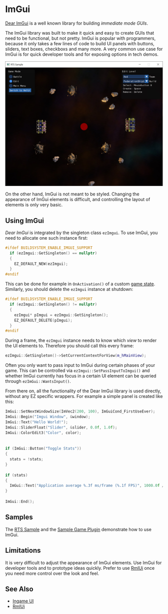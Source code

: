 # ImGui

[Dear ImGui](https://github.com/ocornut/imgui) is a well known library for building *immediate mode GUIs*.

The ImGui library was built to make it quick and easy to create GUIs that need to be functional, but not pretty. ImGui is popular with programmers, because it only takes a few lines of code to build UI panels with buttons, sliders, text boxes, checkboxs and many more. A very common use case for ImGui is for quick developer tools and for exposing options in tech demos.

![ImGui](media/imgui.jpg)

On the other hand, ImGui is not meant to be styled. Changing the appearance of ImGui elements is difficult, and controlling the layout of elements is only very basic.

## Using ImGui

*Dear ImGui* is integrated by the singleton class `ezImgui`. To use ImGui, you need to allocate one such instance first:

<!-- BEGIN-DOCS-CODE-SNIPPET: imgui-alloc -->
```cpp
#ifdef BUILDSYSTEM_ENABLE_IMGUI_SUPPORT
  if (ezImgui::GetSingleton() == nullptr)
  {
    EZ_DEFAULT_NEW(ezImgui);
  }
#endif
```
<!-- END-DOCS-CODE-SNIPPET -->

This can be done for example in `OnActivation()` of a custom [game state](../runtime/application/game-state.md). Similarly, you should delete the `ezImgui` instance at shutdown:

<!-- BEGIN-DOCS-CODE-SNIPPET: imgui-dealloc -->
```cpp
#ifdef BUILDSYSTEM_ENABLE_IMGUI_SUPPORT
  if (ezImgui::GetSingleton() != nullptr)
  {
    ezImgui* pImgui = ezImgui::GetSingleton();
    EZ_DEFAULT_DELETE(pImgui);
  }
#endif
```
<!-- END-DOCS-CODE-SNIPPET -->

During a frame, the `ezImgui` instance needs to know which *view* to render the UI elements to. Therefore you should call this every frame:

<!-- BEGIN-DOCS-CODE-SNIPPET: imgui-activate -->
```cpp
ezImgui::GetSingleton()->SetCurrentContextForView(m_hMainView);
```
<!-- END-DOCS-CODE-SNIPPET -->

Often you only want to pass input to ImGui during certain phases of your game. This can be controlled via `ezImgui::SetPassInputToImgui()` and whether ImGui currently has focus in a certain UI element can be queried through `ezImGui::WantsInput()`.

From there on, all the functionality of the Dear ImGui library is used directly, without any EZ specific wrappers. For example a simple panel is created like this:

<!-- BEGIN-DOCS-CODE-SNIPPET: imgui-panel -->
```cpp
ImGui::SetNextWindowSize(ImVec2(200, 100), ImGuiCond_FirstUseEver);
ImGui::Begin("Imgui Window", &window);
ImGui::Text("Hello World!");
ImGui::SliderFloat("Slider", &slider, 0.0f, 1.0f);
ImGui::ColorEdit3("Color", color);


if (ImGui::Button("Toggle Stats"))
{
  stats = !stats;
}

if (stats)
{
  ImGui::Text("Application average %.3f ms/frame (%.1f FPS)", 1000.0f / ImGui::GetIO().Framerate, ImGui::GetIO().Framerate);
}

ImGui::End();
```
<!-- END-DOCS-CODE-SNIPPET -->

## Samples

The [RTS Sample](../../samples/rts.md) and the [Sample Game Plugin](../../samples/sample-game-plugin.md) demonstrate how to use ImGui.

## Limitations

It is very difficult to adjust the appearance of ImGui elements. Use ImGui for developer tools and to prototype ideas quickly. Prefer to use [RmlUi](rmlui.md) once you need more control over the look and feel.

## See Also


* [Ingame UI](ui.md)
* [RmlUi](rmlui.md)